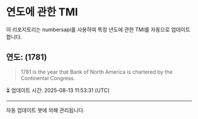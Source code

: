 
# 연도에 관한 TMI

이 리포지토리는 numbersapi를 사용하여 특정 년도에 관한 TMI를 자동으로 업데이트합니다.

## 연도: (1781)
> 1781 is the year that Bank of North America is chartered by the Continental Congress.

⏳ 업데이트 시간: 2025-08-13 11:53:31 (UTC)

---
자동 업데이트 봇에 의해 관리됩니다.
